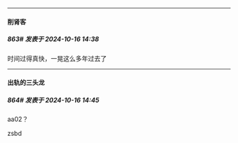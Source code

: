 ﻿
*****

####  削肾客  
##### 863#       发表于 2024-10-16 14:38

时间过得真快，一晃这么多年过去了


*****

####  出轨的三头龙  
##### 864#       发表于 2024-10-16 14:45

aa02？

zsbd

